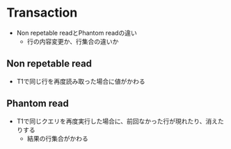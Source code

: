 # Transaction

* Non repetable readとPhantom readの違い
  * 行の内容変更か、行集合の違いか

## Non repetable read

* T1で同じ行を再度読み取った場合に値がかわる

## Phantom read

* T1で同じクエリを再度実行した場合に、前回なかった行が現れたり、消えたりする
  * 結果の行集合がかわる
